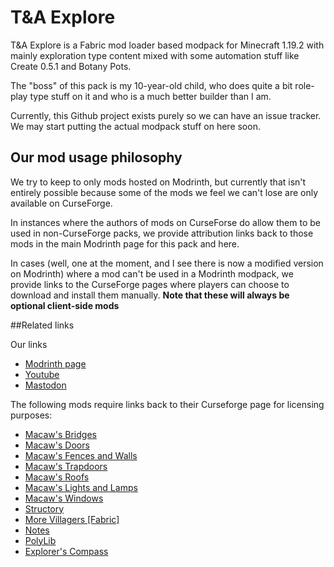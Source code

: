 # T&A Explore
T&amp;A Explore is a Fabric mod loader based modpack for Minecraft 1.19.2 with mainly exploration type content mixed with some automation stuff like Create 0.5.1 and Botany Pots.

The "boss" of this pack is my 10-year-old child, who does quite a bit role-play type stuff on it and who is a much better builder than I am.

Currently, this Github project exists purely so we can have an issue tracker. We may start putting the actual modpack stuff on here soon.

## Our mod usage philosophy
We try to keep to only mods hosted on Modrinth, but currently that isn't entirely possible because some of the mods we feel we can't lose are only available on CurseForge.

In instances where the authors of mods on CurseForse do allow them to be used in non-CurseForge packs, we provide attribution links back to those mods in the main Modrinth page for this pack and here.

In cases (well, one at the moment, and I see there is now a modified version on Modrinth) where a mod can't be used in a Modrinth modpack, we provide links to the CurseForge pages where players can choose to download and install them manually. **Note that these will always be optional client-side mods**

##Related links

Our links
* [Modrinth page](https://modrinth.com/modpack/ta-explore)
* [Youtube](https://modrinth.com/modpack/ta-explore)
* [Mastodon](https://mastodon.online/@AndyK1970)

The following mods require links back to their Curseforge page for licensing purposes:

* [Macaw's Bridges](https://www.curseforge.com/minecraft/mc-mods/macaws-bridges)
* [Macaw's Doors](https://www.curseforge.com/minecraft/mc-mods/macaws-doors)
* [Macaw's Fences and Walls](https://www.curseforge.com/minecraft/mc-mods/macaws-fences-and-walls)
* [Macaw's Trapdoors](https://www.curseforge.com/minecraft/mc-mods/macaws-trapdoors)
* [Macaw's Roofs](https://www.curseforge.com/minecraft/mc-mods/macaws-roofs)
* [Macaw's Lights and Lamps](https://www.curseforge.com/minecraft/mc-mods/macaws-lights-and-lamps)
* [Macaw's Windows](https://www.curseforge.com/minecraft/mc-mods/macaws-windows)
* [Structory](https://www.curseforge.com/minecraft/mc-mods/structory)
* [More Villagers [Fabric]](https://www.curseforge.com/minecraft/mc-mods/more-villagers-fabric)
* [Notes](https://www.curseforge.com/minecraft/mc-mods/notes)
* [PolyLib](https://www.curseforge.com/minecraft/mc-mods/polylib)
* [Explorer's Compass](https://www.curseforge.com/minecraft/mc-mods/explorers-compass)
